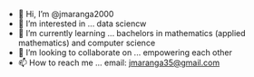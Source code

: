 - 👋 Hi, I’m @jmaranga2000
- 👀 I’m interested in ... data sciencw
- 🌱 I’m currently learning ... bachelors in mathematics (applied mathematics) and computer science
- 💞️ I’m looking to collaborate on ... empowering each other
- 📫 How to reach me ... email: jmaranga35@gmail.com

<!---
jmaranga2000/jmaranga2000 is a ✨ special ✨ repository because its `README.md` (this file) appears on your GitHub profile.
You can click the Preview link to take a look at your changes.
--->
